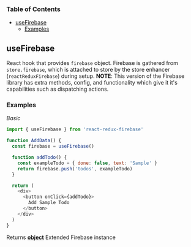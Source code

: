 <!-- Generated by documentation.js. Update this documentation by updating the source code. -->

### Table of Contents

-   [useFirebase][1]
    -   [Examples][2]

## useFirebase


React hook that provides `firebase` object.
Firebase is gathered from `store.firebase`, which is attached to store
by the store enhancer (`reactReduxFirebase`) during setup.
**NOTE**: This version of the Firebase library has extra methods, config,
and functionality which give it it's capabilities such as dispatching
actions.

### Examples

_Basic_

```javascript
import { useFirebase } from 'react-redux-firebase'

function AddData() {
  const firebase = useFirebase()

  function addTodo() {
    const exampleTodo = { done: false, text: 'Sample' }
    return firebase.push('todos', exampleTodo)
  }

  return (
    <div>
      <button onClick={addTodo}>
        Add Sample Todo
      </button>
    </div>
  )
}
```

Returns **[object][4]** Extended Firebase instance

[1]: #usefirebase

[2]: #examples

[3]: https://react-redux-firebase.com/docs/api/useFirebase.html

[4]: https://developer.mozilla.org/docs/Web/JavaScript/Reference/Global_Objects/Object
